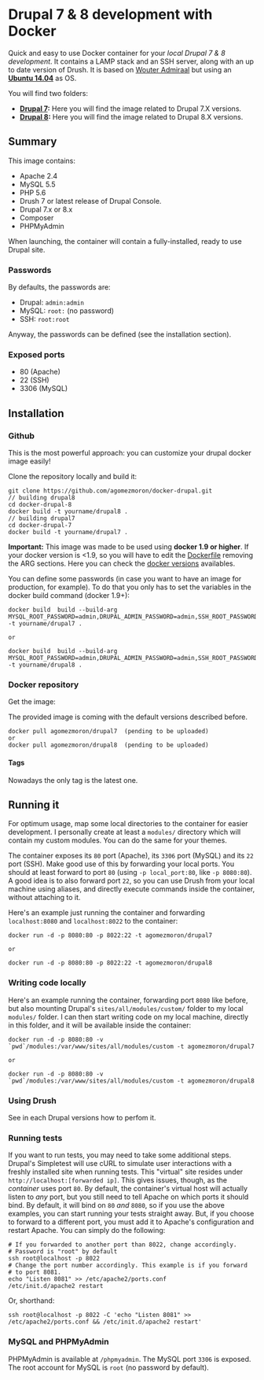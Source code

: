 Drupal 7 & 8 development with Docker
====================================

Quick and easy to use Docker container for your *local Drupal 7 & 8 development*. It contains a LAMP stack and an SSH server, along with an up to date version of Drush. It is based on [Wouter Admiraal](https://github.com/wadmiraal/docker-drupal) but using an **[Ubuntu 14.04](https://hub.docker.com/_/ubuntu/)** as OS.

You will find two folders:

 * **[Drupal 7](/drupal-7):** Here you will find the image related to Drupal 7.X versions.
 * **[Drupal 8](/drupal-8):** Here you will find the image related to Drupal 8.X versions.

Summary
-------

This image contains:

* Apache 2.4
* MySQL 5.5
* PHP 5.6
* Drush 7 or latest release of Drupal Console.
* Drupal 7.x or 8.x
* Composer
* PHPMyAdmin

When launching, the container will contain a fully-installed, ready to use Drupal site.

### Passwords

By defaults, the passwords are:

* Drupal: `admin:admin`
* MySQL: `root:` (no password)
* SSH: `root:root`
 
Anyway, the passwords can be defined (see the installation section).

### Exposed ports

* 80 (Apache)
* 22 (SSH)
* 3306 (MySQL)

Installation
------------

### Github

This is the most powerful approach: you can customize your drupal docker image easily!

Clone the repository locally and build it:

	git clone https://github.com/agomezmoron/docker-drupal.git
	// building drupal8
	cd docker-drupal-8
	docker build -t yourname/drupal8 .
	// building drupal7
	cd docker-drupal-7
	docker build -t yourname/drupal7 .
	
**Important:** This image was made to be used using **docker 1.9 or higher**. If your docker version is <1.9, so you will have to edit the [Dockerfile](Dockerfile) removing the ARG sections. Here you can check the [docker versions](https://github.com/docker/docker/releases) availables.

You can define some passwords (in case you want to have an image for production, for example). To do that you only has to set the variables in the docker build command (docker 1.9+):
	
	docker build  build --build-arg MYSQL_ROOT_PASSWORD=admin,DRUPAL_ADMIN_PASSWORD=admin,SSH_ROOT_PASSWORD=root,DRUPAL_VERSION=7.44  -t yourname/drupal7 .
	
	or
	
	docker build  build --build-arg MYSQL_ROOT_PASSWORD=admin,DRUPAL_ADMIN_PASSWORD=admin,SSH_ROOT_PASSWORD=root,DRUPAL_VERSION=8.1.2  -t yourname/drupal8 .

### Docker repository

Get the image:

The provided image is coming with the default versions described before.

	docker pull agomezmoron/drupal7  (pending to be uploaded)
	or
	docker pull agomezmoron/drupal8  (pending to be uploaded)

#### Tags

Nowadays the only tag is the latest one.

Running it
----------

For optimum usage, map some local directories to the container for easier development. I personally create at least a `modules/` directory which will contain my custom modules. You can do the same for your themes.

The container exposes its `80` port (Apache), its `3306` port (MySQL) and its `22` port (SSH). Make good use of this by forwarding your local ports. You should at least forward to port `80` (using `-p local_port:80`, like `-p 8080:80`). A good idea is to also forward port `22`, so you can use Drush from your local machine using aliases, and directly execute commands inside the container, without attaching to it.

Here's an example just running the container and forwarding `localhost:8080` and `localhost:8022` to the container:

	docker run -d -p 8080:80 -p 8022:22 -t agomezmoron/drupal7
	
	or
	
	docker run -d -p 8080:80 -p 8022:22 -t agomezmoron/drupal8

### Writing code locally

Here's an example running the container, forwarding port `8080` like before, but also mounting Drupal's `sites/all/modules/custom/` folder to my local `modules/` folder. I can then start writing code on my local machine, directly in this folder, and it will be available inside the container:

	docker run -d -p 8080:80 -v `pwd`/modules:/var/www/sites/all/modules/custom -t agomezmoron/drupal7
	
	or
	
	docker run -d -p 8080:80 -v `pwd`/modules:/var/www/sites/all/modules/custom -t agomezmoron/drupal8

### Using Drush

See in each Drupal versions how to perfom it.

### Running tests

If you want to run tests, you may need to take some additional steps. Drupal's Simpletest will use cURL to simulate user interactions with a freshly installed site when running tests. This "virtual" site resides under `http://localhost:[forwarded ip]`. This gives issues, though, as the *container* uses port `80`. By default, the container's virtual host will actually listen to *any* port, but you still need to tell Apache on which ports it should bind. By default, it will bind on `80` *and* `8080`, so if you use the above examples, you can start running your tests straight away. But, if you choose to forward to a different port, you must add it to Apache's configuration and restart Apache. You can simply do the following:

	# If you forwarded to another port than 8022, change accordingly.
	# Password is "root" by default
	ssh root@localhost -p 8022
	# Change the port number accordingly. This example is if you forward
	# to port 8081.
	echo "Listen 8081" >> /etc/apache2/ports.conf
	/etc/init.d/apache2 restart

Or, shorthand:

	ssh root@localhost -p 8022 -C 'echo "Listen 8081" >> /etc/apache2/ports.conf && /etc/init.d/apache2 restart'

### MySQL and PHPMyAdmin

PHPMyAdmin is available at `/phpmyadmin`. The MySQL port `3306` is exposed. The root account for MySQL is `root` (no password by default).

